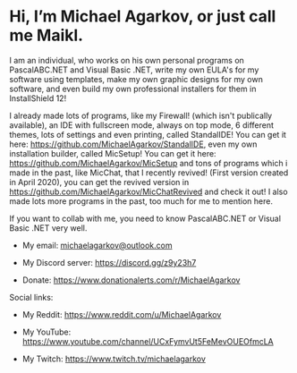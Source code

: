 # Hi, I’m **Michael Agarkov**, or just call me Maikl.

I am an individual, who works on his own personal programs on PascalABC.NET and Visual Basic .NET,
write my own EULA's for my software using templates,
make my own graphic designs for my own software,
and even build my own professional installers for them in InstallShield 12!

I already made lots of programs, like my Firewall! (which isn't publically available),
an IDE with fullscreen mode, always on top mode, 6 different themes, lots of settings and even printing, called StandalIDE! You can get it here: https://github.com/MichaelAgarkov/StandalIDE,
even my own installation builder, called MicSetup! You can get it here: https://github.com/MichaelAgarkov/MicSetup
and tons of programs which i made in the past, like MicChat, that I recently revived! (First version created in April 2020), you can get the revived version in https://github.com/MichaelAgarkov/MicChatRevived and check it out! I also made lots more programs in the past, too much for me to mention here.

If you want to collab with me, you need to know PascalABC.NET or Visual Basic .NET very well.

- My email: michaelagarkov@outlook.com

- My Discord server: https://discord.gg/z9y23h7

- Donate: https://www.donationalerts.com/r/MichaelAgarkov


Social links:

- My Reddit: https://www.reddit.com/u/MichaelAgarkov

- My YouTube: https://www.youtube.com/channel/UCxFymvUt5FeMevOUEOfmcLA

- My Twitch: https://www.twitch.tv/michaelagarkov
